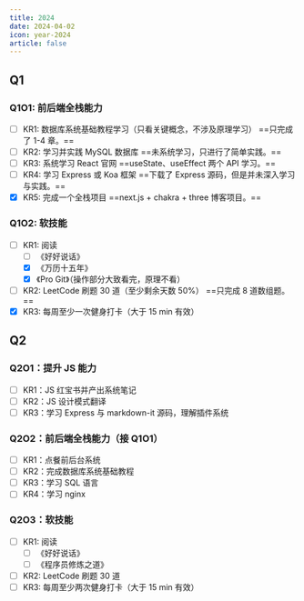 ```yaml
---
title: 2024
date: 2024-04-02
icon: year-2024
article: false
---
```


## Q1

### Q1O1: 前后端全栈能力

- [ ] KR1: 数据库系统基础教程学习（只看关键概念，不涉及原理学习） ==只完成了 1-4 章。==
- [ ] KR2: 学习并实践 MySQL 数据库 ==未系统学习，只进行了简单实践。==
- [ ] KR3: 系统学习 React 官网 ==useState、useEffect 两个 API 学习。==
- [ ] KR4: 学习 Express 或 Koa 框架 ==下载了 Express 源码，但是并未深入学习与实践。==
- [x] KR5: 完成一个全栈项目 ==next.js + chakra + three 博客项目。==

### Q1O2: 软技能

- [ ] KR1: 阅读
  - [ ] 《好好说话》
  - [x] 《万历十五年》
  - [x] 《Pro Git》（操作部分大致看完，原理不看）
- [ ] KR2: LeetCode 刷题 30 道（至少剩余天数 50%） ==只完成 8 道数组题。==
- [x] KR3: 每周至少一次健身打卡（大于 15 min 有效）

## Q2

### Q2O1：提升 JS 能力

- [ ] KR1：JS 红宝书并产出系统笔记
- [ ] KR2：JS 设计模式翻译
- [ ] KR3：学习 Express 与 markdown-it 源码，理解插件系统

### Q2O2：前后端全栈能力（接 Q1O1）

- [ ] KR1：点餐前后台系统
- [ ] KR2：完成数据库系统基础教程
- [ ] KR3：学习 SQL 语言
- [ ] KR4：学习 nginx

### Q2O3：软技能

- [ ] KR1: 阅读
  - [ ] 《好好说话》
  - [ ] 《程序员修炼之道》
- [ ] KR2: LeetCode 刷题 30 道
- [ ] KR3: 每周至少两次健身打卡（大于 15 min 有效）
